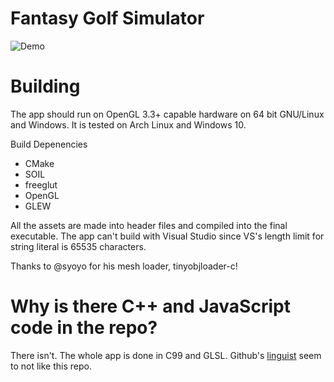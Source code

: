 # Fantasy Golf Simulator
![Demo](http://i.imgur.com/oIPAKZQ.gif)

# Building
The app should run on OpenGL 3.3+ capable hardware on 64 bit GNU/Linux and Windows.
It is tested on Arch Linux and Windows 10.

Build Depenencies
 - CMake
 - SOIL
 - freeglut
 - OpenGL
 - GLEW

All the assets are made into header files and compiled into the final executable.
The app can't build with Visual Studio since VS's length limit for string
literal is 65535 characters.

Thanks to @syoyo for his mesh loader, tinyobjloader-c!

# Why is there C++ and JavaScript code in the repo?

There isn't. The whole app is done in C99 and GLSL.
Github's [linguist](https://github.com/github/linguist) seem to not like
this repo.
